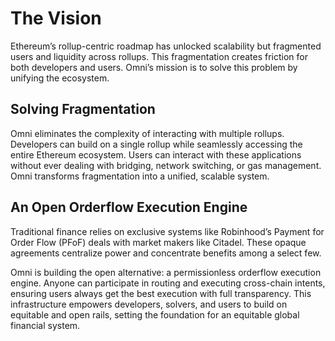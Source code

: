 # The Vision

Ethereum’s rollup-centric roadmap has unlocked scalability but fragmented users and liquidity across rollups. This fragmentation creates friction for both developers and users. Omni’s mission is to solve this problem by unifying the ecosystem.

## Solving Fragmentation

Omni eliminates the complexity of interacting with multiple rollups. Developers can build on a single rollup while seamlessly accessing the entire Ethereum ecosystem. Users can interact with these applications without ever dealing with bridging, network switching, or gas management. Omni transforms fragmentation into a unified, scalable system.

## An Open Orderflow Execution Engine

Traditional finance relies on exclusive systems like Robinhood’s Payment for Order Flow (PFoF) deals with market makers like Citadel. These opaque agreements centralize power and concentrate benefits among a select few.

Omni is building the open alternative: a permissionless orderflow execution engine. Anyone can participate in routing and executing cross-chain intents, ensuring users always get the best execution with full transparency. This infrastructure empowers developers, solvers, and users to build on equitable and open rails, setting the foundation for an equitable global financial system.

